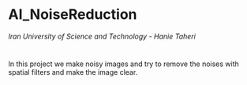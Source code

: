 # AI_NoiseReduction
*Iran University of Science and Technology - Hanie Taheri*
#
In this project we make noisy images and try to remove the noises with spatial filters and make the image clear. 
